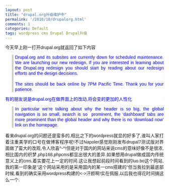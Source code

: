 ```yaml
---
layout: post
title: "drupal.org升级维护中"
permalink: '/2010/10/drupalorg.html'
comments: 1
categories: Default
tags: wordpress cms Drupal Drupal升级
---
```

<div style="background-color: white; font-family: Arial, Verdana, sans-serif; font-size: 14px; line-height: 17px; text-align: justify;">今天早上刚一打开drupal.org就返回了如下内容</div>

<blockquote style="background-color: white; border-left-color: rgb(204, 204, 204); border-left-style: solid; border-left-width: 5px; font-family: Arial, Verdana, sans-serif; font-size: 14px; margin-left: 1.5em; padding-left: 5px; text-align: justify;"><div style="line-height: 17px;"><span style="color: #0000ee;">Drupal.org and its subsites are currently down for scheduled maintenance. We are launching our new redesign. If you are interested in learning about the Drupal.org redesign you should start by reading about our redesign efforts and the design decisions.</span></div><div style="line-height: 17px;"><span style="color: #0000ee;"><br/></span></div><div style="line-height: 17px;"><span style="color: #0000ee;">The sites should be back online by 7PM Pacific Time. Thank you for your patience.</span></div></blockquote>

<div style="background-color: white; font-family: Arial, Verdana, sans-serif; font-size: 14px; line-height: 17px; text-align: justify;"><span style="color: #0000ee;">有的朋友说是drupal.org在做界面上的改动,将会变的更加的人性化</span></div>

<blockquote style="background-color: white; border-left-color: rgb(204, 204, 204); border-left-style: solid; border-left-width: 5px; font-family: Arial, Verdana, sans-serif; font-size: 14px; margin-left: 1.5em; padding-left: 5px; text-align: justify;"><div style="line-height: 17px;"><span style="color: #0000ee;">In particular we’re talking about why the header is so big, the global navigation is so small, search is so &nbsp;prominent, the ‘dashboard’ tabs are more prominent than the global header and why there is no ‘download now’ link on the homepage.</span></div><div style="line-height: 17px;"></div></blockquote>

<div style="background-color: white; font-family: Arial, Verdana, sans-serif; font-size: 14px; text-align: justify;">看来drupal.org的问题还是蛮多的,相比之下的wordpress就显的好多了,谁叫人家打着注重美学的口号在做博客程序呢!不过Napoler感觉刚刚发布drupal7测试版对界面做了蛮大的改观,令人欣喜^-^!但是对于国内的网站来说cms的意味好像不是很浓,相比国内的织梦,php168,phpcms都显出很大的差异.如果想用drupal做成国内传统意义上的cms,着实要花上一定的时间.这让我想起前段时间看到的luo.bo这个网站,我的第一印象是”这个网站采用的是采用国内的某一cms搭建的”但当我拉到最底部时候,看到的确实采用wordpress构建的&lt;-&gt;汗颜啊!实在佩服,以后我也得花时间搞这么一个.</div>